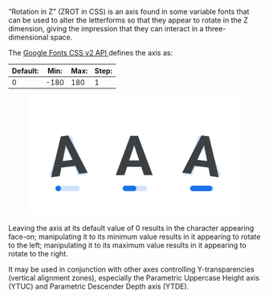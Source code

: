 
“Rotation in Z” (ZROT in CSS) is an axis found in some variable fonts that can be used to alter the letterforms so that they appear to rotate in the Z dimension, giving the impression that they can interact in a three-dimensional space.

The [Google Fonts CSS v2 API ](https://developers.google.com/fonts/docs/css2) defines the axis as:

| Default: | Min: | Max: | Step: |
| --- | --- | --- | --- |
| 0 | -180 | 180 | 1 |

<figure>

![ALT_TBC](images/thumbnail.svg)

</figure>

Leaving the axis at its default value of 0 results in the character appearing face-on; manipulating it to its minimum value results in it appearing to rotate to the left; manipulating it to its maximum value results in it appearing to rotate to the right.

It may be used in conjunction with other axes controlling Y-transparencies (vertical alignment zones), especially the Parametric Uppercase Height axis (YTUC) and Parametric Descender Depth axis (YTDE).